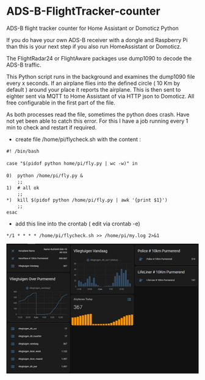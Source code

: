 # ADS-B-FlightTracker-counter
ADS-B  flight tracker counter for Home Assistant or Domoticz  Python

If you do have your own ADS-B receiver with a dongle and Raspberry Pi than this is your next step 
if you also run HomeAssistant or Domoticz.

The FlightRadar24 or FlightAware packages use dump1090 to decode the ADS-B traffic.

This Python script runs in the background and examines the dump1090 file every x seconds.
If an airplane flies into the defined circle ( 10 Km by default )  around your place it reports the airplane.
This is then sent to eighter sent via MQTT to Home Assistant of via HTTP json to Domoticz.
All free configurable in the first part of the file.


As both processes read the file, sometimes the python does crash. Have not yet been able to catch this error. 
For this I have a job running every 1 min to check and restart if required.


- create file /home/pi/flycheck.sh  with the content :
```
#! /bin/bash

case "$(pidof python home/pi/fly.py | wc -w)" in

0)  python /home/pi/fly.py &
    ;;
1)  # all ok
    ;;
*)  kill $(pidof python /home/pi/fly.py | awk '{print $1}')
    ;;
esac
```

- add this line into the crontab   ( edit via crontab -e)
```
*/1 * * * * /home/pi/flycheck.sh >> /home/pi/my.log 2>&1
```

![Screenshot](capture.jpg)
